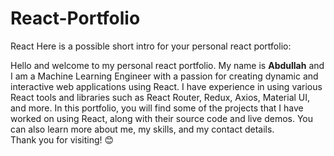 # React-Portfolio
React
Here is a possible short intro for your personal react portfolio:<br/>

Hello and welcome to my personal react portfolio. My name is **Abdullah** and I am a Machine Learning Engineer with a passion for creating dynamic and interactive web applications using React. I have experience in using various React tools and libraries such as React Router, Redux, Axios, Material UI, and more. In this portfolio, you will find some of the projects that I have worked on using React, along with their source code and live demos. You can also learn more about me, my skills, and my contact details. <br/> 
Thank you for visiting! 😊
